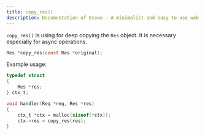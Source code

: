 ```yaml
---
title: copy_res()
description: Documentation of Ecewo — A minimalist and easy-to-use web framework for C
---
```


`copy_res()` is using for deep copying the `Res` object. It is necessary especially for async operations.

```c
Res *copy_res(const Res *original);
```

Example usage:

```c
typedef struct
{
    Res *res;
} ctx_t;

void handler(Req *req, Res *res)
{
    ctx_t *ctx = malloc(sizeof(*ctx));
    ctx->res = copy_res(res);
}
```

